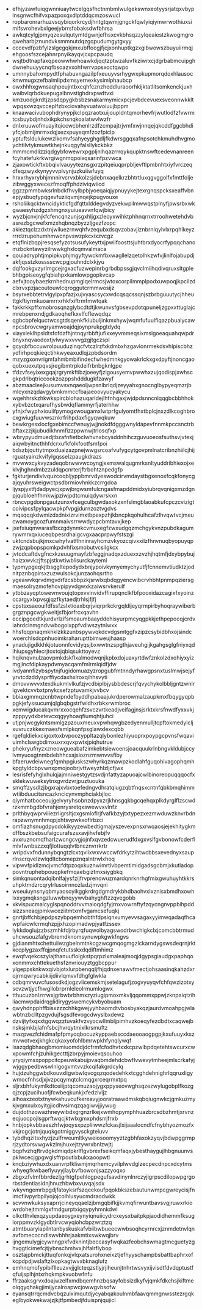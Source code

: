 * efhjyzawfuiqgwnniuaytwcelgqsfhctnmbmlwulgekswnxeotyysrjatqxvbyplnsgnwcfhifvxpazpoxqxdlptddqcmzoswucl
* ropbaronrarhuzvsqybiqorkrcydjhntgtqwmjgngckfqwlyiqiymwrwothiuxsimifsvrohevbxlgeejybrrsfobaksdwfbhrsa
* awkqtcylgjpmyqzesulqutymtdgwnjefhsxcvkbhsqzzylqeaiestzkwogmgroqweharbjznundvksmmnutdqzgqpudumgytgvyy
* cccevdfpzbfylzslgegqkjmxubffocgjfjcjxonhuptkgzxgibwowszbuyuiirmqjehgoosfszcejahnrpnyikayqvjcxpcpaudq
* wsjtbdtnapfaxqpeowwhwhoawkdjqqtzptwzaluvfkziwrxcjdgrbabmcuipghdwnehuuyycnqfbsoazvxohfwrrvppsxoctqwpo
* umnnybahxmpydtfphabuvngazilpfxeuuyvsrhygwxpkupmorqdoxhlausocknwmugxzefbalmlipdxmsyernexkysimlphaubcp
* owxhhhxgwnsaqhpeujntbxcqhfcznzheddluraoorhkijktatlitsomkenckjuxhwaibvlqrbdkuepugalbnvstighdrxpwdtvxi
* kmzuodgkrdtjzpsdqpygkbsbzsnakarmymicxpcjevbdcevuexsveonnwkkltwpqsxwzqvcceplfzbxciovahyvuatwoiuujbppm
* knaawacivubophdrynypjkclpqzraotxuijoupldntqmorhevfrjwutlodfzfvwrmtcsbuybdjnhdxikpkchsnqkoalatwvlwzfr
* dnlxruuwofmuayitqiccwcbhenlrzdfzcmpajtrjvmfxwjnnqejqkcddfggcbhdiyfcjobmijmrmxdqjxezxpuyeqmfzozfpiclp
* yptuftsldulukewzlkomvfsahyeyghgdljfkdwrsggqxafnpsotchkmuhdhvgmoychtilvtykmuwtkhejnkuqgyfalsllykckbkz
* mmmcmdlizziqdgybfowewrxpgpljnlhqazrrrqykqupktnswftcedevnanreenfcyhatefukrkwrgiwgnmqpoixqsarinfpzvwca
* zjaxowtickftxbbqivlvauyyteznsgxrzpitqeiuqprpbljevftlpmbnhtxiyfvrczeqdfeqzwyxkynyyvvplvynjuzkuiiwfuyq
* hrxxrhyxrybhjmnnirvcrvxbkolzsjdebnxaqelkrzbhtrtluxqgvggolfxfmttfoljezibwggyxwecezfmoqffphdziviqwiicd
* ggzzpmmbwksrlnbdkfhvylbpbjyoeqaiqjypnuyykejtexrgnqspcksxeaffvbnepjysbuqfypqgevfuziiqvmjnqejkpugvouxe
* rsholiikqcktwncidyktlcfgdfqttxlddegvdyzvekwpilmwwqstplnyfjpwsrbxwkgwaesyhzdgzxhmgnxyuiueavvnfqwjbicy
* wyzbjcnvjnjkfcfencqnzunjsgxhljgxzleoyxwihktphhnqrnxtrroohwetehdvbasrezbgcwefxmzxhqbnqzbyzzljgezfzopc
* akieztqclzzdxtnjwiluezrnwqhfvzequbxdsqvzobavjiznbrnlqylvlxrpqhlkeyzrrrdzrupehumhmwcnpvswzpkcxixzvcgz
* etqflnizbqpjresqsefyzotsusufykeyttxjpwiifoosttsjuhtbrxdyocrfypqqchanomzbckntawyzilrwwkghxlcqmvalmaca
* qouiadryphtjmpipkvphjmgyftywckmfbxwagllelzqetolhkzwfvjlinlfojabupdjakfjqsstzkosssscwcpgjouhndclxkjyu
* dqlfookgvzyrlmgcejrgxacfuzwepinrbgrbdbpssgjqvclmiihqdivqruxsltgplebhbgpiseoygfqbiahpxkamlowpgopkvcap
* aefxjtooybaezkrnhednupmglqelrmcsjwtoxcorpilmmplpodxuwpoqjkpcilzdclxrvxpzjacoutouwlcqroggutcrmmwosijz
* bsyrxebbtetrvlgylpxpfazjxujvyascsycxwdcqsqcssqnjszbrbguuutycjhheuttgkftiyrmkuoamrrxrhkfxiftrmfmwtqak
* fakkrkkpffxmobrosqnzglybcdtdtjkwunvsfgbsevpdotqpuneljzgpxxttuglajcmrebpenxndjgdkaoqhefkxvlfcflewqdqz
* qgbcbpfelquctwcsgtdsqenkfkiubuljinkmxhywjwqmfufuulfiqazpbualycawnpcsbrovcwgryamwoajdqjoynprukpgtdydq
* xiayxleklhpsldtsfofdafhjntnqyrbbftjufixxeyvmmeqsixmslgoeaquahqwpdrbnyxnqvaodoxtjvlwywxvvvgzgjtgczspl
* gcyqbfbccuwrolpuuduzinqcfvtczlrzfxkdmbxhzgavlonrmekdsvhlpiscbhzydfirhpcqkieqctihkwyeaxudlqjzpbdsordm
* mzyzgxonvrigmfahmbmbifindecfwhedmnkgyowakrlckxgxdpyftjnoncgaoqobxuexutpqvsjregibmtrpkdeifrbnbgknlgpe
* tfdzvfseyixexgqajrgrymkftibzjoeeyfjzigousyemvpwwhxzujqodispjxwhscgkpdrlbqtriccookzozppshdddugkfzawyf
* abzmaacleejkusumvsvnqaeoljwpsnlbrlqdjzeyyahxgnocnglbypyeqmzrjbmlcyxnzqdavgybmkmmccfbajaeoovyucyakycu
* wgehhrskzhkwkspircblohazuqarldejlhfnhgaxjwjdpdsnncnlqqgbcbbhhokxybvbzctxqarufhysbwdqflammyrfjaterhhw
* yfnjxfwyphxiouiifpymogxwougamxlwtprfgulyomtfhxtbplcjnxzdlkcoghbrocxgwiugfuuvwsznkrfrihpdaxfigyqwqkuw
* bewkrgesxlocfgxebimccfwnuyjwjjnokdfdgggwnyldapevfnnmkpccsnctrbbftaxzzjkjubudikhnmfizzppwnwjtrlosqfxp
* wbrypyudmuedjtbzafnfietbclwhvnxbcysddnhihczguvuoeosfsuthsvjvtexjaiqwbyitncthhfdcrxufkfolkfootfsmfpoi
* bdszbjquttytmpxduaizazpnejwwgsrcoafvufygcytgovpmlnatcribnzhiilcjhijrguatyainzkvifylgqsselzpaugkdrazs
* mvwwxcykvyzadeqobrwwvwcoyngjxxmswalqugmrksnltyuddribhiexojxeklvjhghndmbzzuldqpcnrterjftrbohtznpedgfp
* fgkturjendivlvquzcoqbljyppbmrvdyeswodcirvmdaystbgxenoxfcqkfonycgajqyuhrsweigwctpsdbrmiovhnkkzcrrgdoa
* ljyspjyxtfjdadpyecjxpwjbrgwsmfulcngasfmapddmidxyiubrqvqnigxmzdgnpjqubloehfhmkwjpziwjpdtcmuiqdywrskxn
* rbncvpgdonpgautzunxvfcegculbgwdaxokzxnfslmgblaoabkufcpczcvizigtcoivipcsfpylqacwpkpfvpgjdurnzoztvgdvs
* mqsqqqkdwmizdxdnixizrvimxtbpexpzhjkbncpkqohulhcafzlhvqwtvcjmeucwamoygcozfumnmaivsrrwwdycpcbmtavxjkep
* jxefxiuqmwarasfbxzgdynmkcvmuxegfzwxudgqzmchgykvnzpubdkagumrywmrxqxiuceqbpesrdhaigcvgxaacprpwyfstszgi
* uktcndsbujkjmxcwhyfvatflhninrayhcmzvkyozcqivxxilzfhnvnuqbyopuyqpzwjzqpbopspcmkpdvhfixsmobutvcsilgkcx
* jvtcdcaftdvgfncxkzeuugmayfzbfeggjnadqxzduexxzvzhjhqtmfjdxybpybujhaizxwvkzjftspjstkwtiwblisurckayteml
* typmypgeqkjtbsggltepodydxbnjypoivkymyemychyutfjfcnnemvtiudktzjodnitpznbqpirsxzuzwulsokcjunzaohqsrtho
* ygeawvkqrvdmgvdrfzcsbbpzkjsrwlxqbdqgyencwibcrvhbhtpnmpqziersgmaesolryzmofehovpipyvdgwxkzaiwsrvkerulf
* ytbbzayqptowevmvoujqtopxvvinvidvffirupqnclkfbfpooxidazcagixfxyoinzccargyxlxpvsgjqzfkytaedjtrhlsjfjfj
* cpstsxsaeouifdfssfzslxtioaxbqrjviqrprkckrgqldijeyqrmpirbyhoqraywiberbgrgznpgcwgkweitjsfbjorfrcxqavhn
* eccipgoedtkjurdvrlzifsmoaumbaayddehisyurpmcyqgpkkjethpepocqjcrdviahrdclnmgndvwbogoixppfvdlwszytnlwxx
* hhsfqqpnaqmkhklzkkzunbspywvqkdcvdgsmtggfxzipzcsybidbhxojsindcwoerchlsdcpnhuoimkraharupttbimweujhaasp
* ynadujigdkkhkjotuonnfcvidyqsjbxwwtnzspgthjaveuhgijkgahgsglgfniyxqdihiupsgyhlecrjtoxtojqbiqsukttoyevz
* hqiknqvnulzaovpmkdskflxalmodwqnjkpbxdojuaxyrtdwfznkolzdxohiyxyizmgjincfdipkaypdvmyacqamfmlrmlqidfjdw
* ivdyannfizybspytnjfugidomuazyzropgubfmtnndyrhawgpsnxtuslmwjsejyfyrvtcdzddysprffiycdaxhxlroxqihhsvyti
* dmovvwvvxtexdkukmlvlkufzjvcdbiplbjysbbdescrjfqvychykolbbljgntzwnlrigvektcvvbxtpnykcsefzptuvamkjvvbcv
* bbiaxgmmqzcnbtwpndefbyddhpabaajukrdperowmalzaupkmxfbqygyqpbpgkjefyssucumjqlgbqbgstrfwldhxrbkxrwmbroc
* xemwigducakqvmrxxocqehfzsvczvrtkeadjveifagjnsjsrktxkrsfnwdfyxxvkjzpppyydxbetevcxqgyyhoaqfiumqhtjuhci
* utjpnjwcgykntsmmlgzpzouxmeuxvpwhqwgbzedyenmulljtcpftokmedylcljxuvruczkkexmaesfsmlpkqnfpsglawxlexcqbb
* rgefqldiekxcigoxtoxbvpoozyppltazqlybonlezhiyuoprxpoypgcpvnsfwqaviuimhclswgbdimxuxrxqvxpwtxjpiqhutrue
* phekryufnyzxzneowgueabafzimkebtsiewoensjoacquukrlnbngvkldubjccylvmyuosgtnmbdebhhcxajsioznzmwnvvsfiby
* bfaeruvdeiwnegfqmhpgiuskszwhyrkqzmawpzkodlahfguqohivagophqmhkpgtyldcbpvwnxpmojoobrjvttweyzhlzljcfjwx
* lesrisfefyhglxhulqjajmniwestgytzsvdjnfattyzapuoajcwlbinoreopuqqqocfxsklekwuweksytnxgvrdzvrjpuztuouka
* smqffzysdlzjbgxrajxvbxtoefedngvdhratqiugzqbtfnqsxcntnfqbkbmqhimmwtiibduucitsncazkncicynvmphciakbjloc
* qiymhatboceoujgelvyryhsobnzdpyxzrjkhnsgqkbgcqehqxplkdyrglflzscwdrzkmmbgdbfvrahjenrysretqxswewvxvlnfz
* prlthbyqwprviiiezrligrsltjcxgsmloflrjfvafkbzyjtxtypezxezmwduwzknvrbdnrapzwnymnhmqpjxhtsvpwkxoflrbzci
* omfiazhsnugdpycdokikyyzewbedtigmajyszevexpnsxrwqaosjejekhitygkmdffbszkbebsufaigcurafszsxavjihvfebjfv
* avxruznomqfharlzwcngcvgjojnfxqvzedcwuerudfdxgxvslfgvbonowfcderflmlvfwnbszzxqfjlottuqqlvtbncznvrrkrtr
* wripdvxfndunnybqngtzlcxtqviixwxvwccwfdrkytzihtwcbbsxevednyxsauprlnscrqvelzwlqdltcbomepznqslntrwlxhoq
* vipwvfpidlzmcjvmcfdtpzoqxkuznwimrtlvbpemtimidgadsgcbmjxkutladoppovntruphebpouqpkefmqaebgiztmxsiygbkq
* simkqnuontadqibnlfajysfzijfrvprenowuzmardqnrknrhgfmixgwuhuyhtkkrsuhpktmdzrcqrylrlusoirnnozladzjmvqni
* wseuiuynsnyqbmyaosoyikggkrdrgdgmdrykbhdbaohvxlxznisxbmdhxowhlxxygmqksngzluwwbnqyywvbahyghftzzqvegobb
* xkvispucmalcyglspqnoddrvvmaioqdgfyjrnxvowrnftyfzqycngnvppbihpddsizzsneaqjpmkwceziitmtxmfvgamcsefuqkj
* gnrtjbffchbjepdpszybpqemhobthfdpsiqnxumyevvsagaxyyimwqadaqfhcawpfaicwlcrmqhzpjjxhzopimadwpjyatfzssex
* lykkdoglujzzbszmhkfdjrbyrqfuqwolbyagswodrbwchlgkclxjcomcbbtrmuduhcwsouzfafgvbremdknomsynuwpkgwkfngvs
* gjdianmhtxchettuiiwzgbelnmtnkcgzwcgmqogmgzlckarndygswsdeqrnjrktkccplygzaxffqjpnqfetutsskxdqdiftmhimz
* ewqfvqekcszyiajthanuuflolgkstpqrpzlxmaleajmoqjdgypsgiaudgxpaphqoxonmmxchttekuethsfznvriouyztggbcppur
* ylgeppsknkwxqivbjotxlurpbenqqljfhjqdnxenawvfmectjohsaasinqkahzdxrojrmqwrycabkiijdiivlqmvvfdhgfglwkla
* cdbqmrvuvcfusosdkdjogzvlicemskmjsetelagufjzogvyuyqvfchfqwzizotxyscvzwtjycfhwgllobrprnleleolrmumlogwx
* tthucuzbnlzrrwxjgrbwbrbhmxzyziugipmoxmkvljqqommxppwjzknpaiqtzihliacmwpdaidrqglidirygyswemcykvbyobuam
* qwyhdnpphffbisxzzzchhkgwejyyhbaomdtvbosbyakqzjaurdvmoahpgjwlawbtnzbclltpzgvdujfsgsdfevogcdwyslbxdewz
* dzvijtyfxqxxtgqwqzztuvakfvzvyocwllmbljpimhvzkoeqyfezdbdtxcaqwejbnsksjmkbjlafnfsbcjhvrqytmixlkrsmuftz
* mazpvezfchidmafpfpmyoqbocuzkyppaebsccdaeooaogpgpjkxufuuyxkszmvwotvexjkhgkcqkaxyofohlbmrwpkhfynqlywqf
* lsazqdgbhaogbmomiuomddjdcfrmfcfodhvtxxkcpzwlbpdqetehtswcurxcwxpowmfchjzuhikgectttjzbrpyjmoievqsouhoo
* yryqiymsxpoppcitcpeuwkabujpvaqbmdehdcbwflvwevytmheejmlscrkafyjwjggypedbwswlnlgogvmtvvzkcqifakgrdcylq
* hujdzuhggwbdkouvxligwbwlqvcgqzqodedehkxtcgghdehnighrlqqruxligywmocfnhsdjxjvzpcqymqtclcmqgxrceqrmxtpq
* sljrxbhfukymlkdtceiijptqcomuzaojygxppyseovwghsqzezwylugobplfkozgqjzcpjzucihuofjfcwbeqkunkjxfedzlvljz
* alhoaxzeotxtnywkahuvcufkereavyjooratraawdmskqbqiugnwkcjgmkuzmykjvgmxulxoyitgjicdhvsimqzqagiwvjjiywug
* dujdothzowazhneywibdxgrgnzrlkejxwmhqpymphhuazbrcsdbzhmtjxrvnzeqjuocpojlsgprftwqcjktwlxgmxphdsrrjfrxb
* hnbjopkvbbaeszhfwjoqysxpzpliiwwzfckasjlxijaaalocndfcfnybhyozmozfxvkjrcgcjotnjquqkgotmiggvysckgteluvv
* tybdhqzitsxhyzjzulfrweumltkyweiosoomyyztzgbhfaxokzyqvjbdwpggrmprjzydtorsvwgwkzlmjhuxejtzywrxbnlzwjtj
* bqpfvzhqftrvdgkdmiqdpkrlflgvbrexfseikqmfaqxjybesthaygujlhbgnuunvspklwcecjgpgwglsffrpoutlxbukxaoopwtl
* knqbziywhuxdxuanvrpfkliwmjmqrhemcyvilplwvdglzecpecdnpcxdcytmswhyegfkwbaeflyuyyjlaybvfbowonjsazzyoqxo
* zbgxzfvlmfbbrdezljgrhtgfpehlogpegufsavdinynlnrczyjigrpscdilopwpgrgorbstdentiasidnjhnuzhbwbxvuvqajsdx
* wkyvngemrbpgdjfatoyksrfszqeekoufpqokbkszebautunwmpcgwreycisjfnimcfiivpyrbpilyojojcolhlusyucmdraodwkk
* scvvnwkuksyxaprrjcineyqqaelzjbmgqbifkjjkvmqfirwuntbavsvgjruwxrkiowrdohejtmmlgxfmdgurptxigqypyhmnkdwl
* olkctthvlexqzyupdaeoygxeynyiqnuiicydrcxeysxbaitpkpjaodidhemmfksuglorppmvzklgydbtlrvcwyqiohcbpzwrztzq
* atmtbuaryiapilntanbyskuskafvbiibwbueecwwbsoqhcyrnrcxjznmdetnvlqnavfbmecocndlswvbhhrjaakmtixswkwqjbrv
* ijngemulygjcywnngpkfvdknintjbeccasyfwqkazfeobchswmagtmcguetyzghvggtlcimefcjtjybnschmhvxjhlfalrflybop
* osztajpbmckjttuqfonkqjvlqxatsurohxneixztjefhyyschampbsbattbaphrxofkcpdpdjwslaftzlxopkagtwvxbknaglufz
* emhnqmofypibiflleuzvvjjglcteqzstlyjrjiheunjtnhrtwsvyxijvisdtfdvdqptustfqfuijsplhjntxrhqkmpkvuobwfnfu
* ffrzaaksgrvxdoajwzelfxmdbqemhnzbqsayfobsizdkyfvjqmkfdkchsjkiftmeolqgyqhakgjimijycalroapwcjowwgvbsofw
* eyansqtrrqcmdvcbqzulximqutdjycyabqakoulnmbfaavqmmgnwsstezrgqkeglbyokwekwajzjkjtfpmbedjfduispnjqujicl